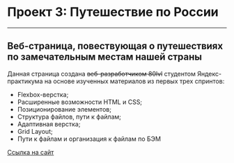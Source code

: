 # Проект 3: Путешествие по России
---
## Веб-страница, повествующая о путешествиях по замечательным местам нашей страны

Данная страница создана ~~веб-разработчиком 80lvl~~ студентом Яндекс-практикума на основе изученных материалов из первых трех спринтов:
 * Flexbox-верстка;
 * Расширенные возможности HTML и CSS;
 * Позиционирование элементов;
 * Структура файлов, пути к файлам;
 * Адаптивная верстка;
 * Grid Layout;
 * Пути к файлам и организация к файлам по БЭМ

[Ссылка на сайт](https://alanpain08.github.io/russian-travel/index.html)
